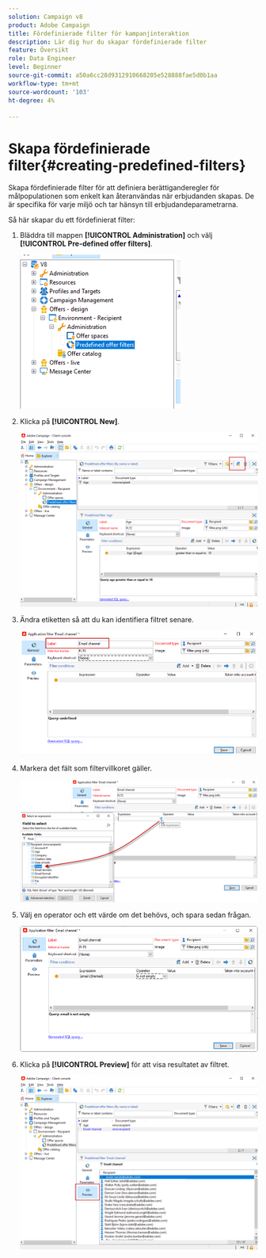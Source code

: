 ```yaml
---
solution: Campaign v8
product: Adobe Campaign
title: Fördefinierade filter för kampanjinteraktion
description: Lär dig hur du skapar fördefinierade filter
feature: Översikt
role: Data Engineer
level: Beginner
source-git-commit: a50a6cc28d9312910668205e528888fae5d0b1aa
workflow-type: tm+mt
source-wordcount: '103'
ht-degree: 4%

---
```


# Skapa fördefinierade filter{#creating-predefined-filters}

Skapa fördefinierade filter för att definiera berättiganderegler för målpopulationen som enkelt kan återanvändas när erbjudanden skapas. De är specifika för varje miljö och tar hänsyn till erbjudandeparametrarna.

Så här skapar du ett fördefinierat filter:

1. Bläddra till mappen **[!UICONTROL Administration]** och välj **[!UICONTROL Pre-defined offer filters]**.

   ![](assets/offer_filter_create_005.png)

1. Klicka på **[!UICONTROL New]**.

   ![](assets/offer_filter_create_001.png)

1. Ändra etiketten så att du kan identifiera filtret senare.

   ![](assets/offer_filter_create_002.png)

1. Markera det fält som filtervillkoret gäller.

   ![](assets/offer_filter_create_003.png)

1. Välj en operator och ett värde om det behövs, och spara sedan frågan.

   ![](assets/offer_filter_create_004.png)

1. Klicka på **[!UICONTROL Preview]** för att visa resultatet av filtret.

   ![](assets/offer_filter_create_006.png)

